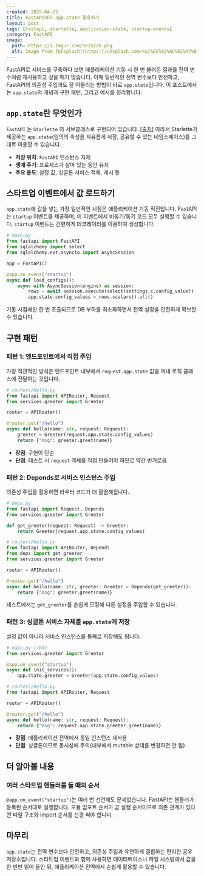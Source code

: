 ```yaml
---
created: 2025-04-25
title: FastAPI에서 app.state 활용하기
layout: post
tags: [fastapi, starlette, application-state, startup-events]
category: FastAPI
image:
  path: https://i.imgur.com/5e25iz6.png
  alt: Image from [Unsplash](https://unsplash.com/ko/%EC%82%AC%EC%A7%84/macbook-pro-%EC%BC%9C%EA%B8%B0-LKsHwgzyk7c)
---
```


FastAPI로 서비스를 구축하다 보면 애플리케이션 기동 시 한 번 불러온 결과를 전역 변수처럼 재사용하고 싶을 때가 많습니다. 이때 일반적인 전역 변수보다 안전하고, FastAPI의 의존성 주입과도 잘 어울리는 방법이 바로 `app.state`입니다. 이 포스트에서는 `app.state`의 개념과 구현 패턴, 그리고 예시를 정리합니다.

## `app.state`란 무엇인가

`FastAPI` 는  `Starlette` 의 서브클래스로 구현되어 있습니다. [[출처]](https://unsplash.com/ko/%EC%82%AC%EC%A7%84/macbook-pro-%EC%BC%9C%EA%B8%B0-LKsHwgzyk7c) 따라서 Starlette가 제공하는 `app.state`(임의의 속성을 자유롭게 저장, 공유할 수 있는 네임스페이스)를 그대로 이용할 수 있습니다. 

- **저장 위치**: `FastAPI` 인스턴스 자체
- **생애 주기**: 프로세스가 살아 있는 동안 유지
- **주요 용도**: 설정 값, 싱글톤 서비스 객체, 캐시 등
    

## 스타트업 이벤트에서 값 로드하기

`app.state`에 값을 넣는 가장 일반적인 시점은 애플리케이션 기동 직전입니다. FastAPI는 `startup` 이벤트를 제공하며, 이 이벤트에서 비동기/동기 코드 모두 실행할 수 있습니다. `startup` 이벤트는 간편하게 데코레이터를 이용하여 생성합니다.

```python
# main.py
from fastapi import FastAPI
from sqlalchemy import select
from sqlalchemy.ext.asyncio import AsyncSession

app = FastAPI()

@app.on_event("startup")
async def load_configs():
    async with AsyncSession(engine) as session:
        rows = await session.execute(select(settings.c.config_value))
        app.state.config_values = rows.scalars().all()
```

기동 시점에만 한 번 호출되므로 DB 부하를 최소화하면서 전역 설정을 안전하게 확보할 수 있습니다.

## 구현 패턴

### 패턴 1: 엔드포인트에서 직접 주입

가장 직관적인 방식은 엔드포인트 내부에서 `request.app.state` 값을 꺼내 로직 클래스에 전달하는 것입니다.

```python
# routers/hello.py
from fastapi import APIRouter, Request
from services.greeter import Greeter

router = APIRouter()

@router.get("/hello")
async def hello(name: str, request: Request):
    greeter = Greeter(request.app.state.config_values)
    return {"msg": greeter.greet(name)}
```

- **장점**: 구현이 단순
- **단점**: 테스트 시 `request` 객체를 직접 만들어야 하므로 약간 번거로움
    

### 패턴 2: Depends로 서비스 인스턴스 주입

의존성 주입을 활용하면 라우터 코드가 더 깔끔해집니다. 

```python
# deps.py
from fastapi import Request, Depends
from services.greeter import Greeter

def get_greeter(request: Request) -> Greeter:
    return Greeter(request.app.state.config_values)
```

```python
# routers/hello.py
from fastapi import APIRouter, Depends
from deps import get_greeter
from services.greeter import Greeter

router = APIRouter()

@router.get("/hello")
async def hello(name: str, greeter: Greeter = Depends(get_greeter)):
    return {"msg": greeter.greet(name)}
```

테스트에서는 `get_greeter`를 손쉽게 모킹해 다른 설정을 주입할 수 있습니다.

### 패턴 3: 싱글톤 서비스 자체를 `app.state`에 저장

설정 값이 아니라 서비스 인스턴스를 통째로 저장해도 됩니다.

```python
# main.py (계속)
from services.greeter import Greeter

@app.on_event("startup")
async def init_services():
    app.state.greeter = Greeter(app.state.config_values)
```

```python
# routers/hello.py
from fastapi import APIRouter, Request

router = APIRouter()

@router.get("/hello")
async def hello(name: str, request: Request):
    return {"msg": request.app.state.greeter.greet(name)}
```

- **장점**: 애플리케이션 전역에서 동일 인스턴스 재사용    
- **단점**: 싱글톤이므로 동시성에 주의(내부에서 mutable 상태를 변경하면 안 됨)
    
## 더 알아볼 내용

### 여러 스타트업 핸들러를 둘 때의 순서

`@app.on_event("startup")`는 여러 번 선언해도 문제없습니다. FastAPI는 핸들러가 등록된 순서대로 실행합니다. 모듈 임포트 순서가 곧 실행 순서이므로 의존 관계가 있다면 파일 구조와 import 순서를 신경 써야 합니다.

## 마무리

`app.state`는 전역 변수보다 안전하고, 의존성 주입과 유연하게 결합하는 편리한 공유 저장소입니다. 스타트업 이벤트와 함께 사용하면 데이터베이스나 파일 시스템에서 값을 한 번만 읽어 들인 뒤, 애플리케이션 전역에서 손쉽게 활용할 수 있습니다. 